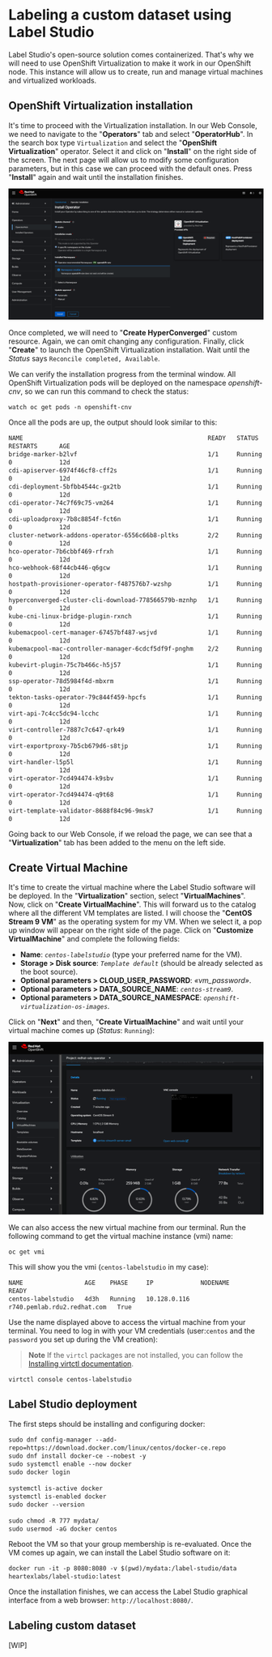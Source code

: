 # Labeling a custom dataset using Label Studio
Label Studio's open-source solution comes containerized. That's why we will need to use OpenShift Virtualization to make it work in our OpenShift node. This instance will allow us to create, run and manage virtual machines and virtualized workloads.

## OpenShift Virtualization installation
It's time to proceed with the Virtualization installation. In our Web Console, we need to navigate to the "**Operators**" tab and select "**OperatorHub**". In the search box type `Virtualization` and select the "**OpenShift Virtualization**" operator. Select it and click on "**Install**" on the right side of the screen. The next page will allow us to modify some configuration parameters, but in this case we can proceed with the default ones. Press "**Install**" again and wait until the installation finishes. 

![Virtualization configuration](/docs/images/labeling_virt.png)

Once completed, we will need to "**Create HyperConverged**" custom resource. Again, we can omit changing any configuration. Finally, click "**Create**" to launch the OpenShift Virtualization installation. Wait until the *Status* says `Reconcile completed, Available`.

We can verify the installation progress from the terminal window. All OpenShift Virtualization pods will be deployed on the namespace *openshift-cnv*, so we can run this command to check the status:
```
watch oc get pods -n openshift-cnv
```

Once all the pods are up, the output should look similar to this:
```
NAME                                                   READY   STATUS    RESTARTS      AGE
bridge-marker-b2lvf                                    1/1     Running   0             12d
cdi-apiserver-6974f46cf8-cff2s                         1/1     Running   0             12d
cdi-deployment-5bfbb4544c-gx2tb                        1/1     Running   0             12d
cdi-operator-74c7f69c75-vm264                          1/1     Running   0             12d
cdi-uploadproxy-7b8c8854f-fct6n                        1/1     Running   0             12d
cluster-network-addons-operator-6556c66b8-pltks        2/2     Running   0             12d
hco-operator-7b6cbbf469-rfrxh                          1/1     Running   0             12d
hco-webhook-68f44cb446-q6gcw                           1/1     Running   0             12d
hostpath-provisioner-operator-f487576b7-wzshp          1/1     Running   0             12d
hyperconverged-cluster-cli-download-778566579b-mznhp   1/1     Running   0             12d
kube-cni-linux-bridge-plugin-rxnch                     1/1     Running   0             12d
kubemacpool-cert-manager-67457bf487-wsjvd              1/1     Running   0             12d
kubemacpool-mac-controller-manager-6cdcf5df9f-pnghm    2/2     Running   0             12d
kubevirt-plugin-75c7b466c-h5j57                        1/1     Running   0             12d
ssp-operator-78d5984f4d-mbxrm                          1/1     Running   0             12d
tekton-tasks-operator-79c844f459-hpcfs                 1/1     Running   0             12d
virt-api-7c4cc5dc94-lcchc                              1/1     Running   0             12d
virt-controller-7887c7c647-qrk49                       1/1     Running   0             12d
virt-exportproxy-7b5cb679d6-s8tjp                      1/1     Running   0             12d
virt-handler-l5p5l                                     1/1     Running   0             12d
virt-operator-7cd494474-k9sbv                          1/1     Running   0             12d
virt-operator-7cd494474-q9t68                          1/1     Running   0             12d
virt-template-validator-8688f84c96-9msk7               1/1     Running   0             12d
```

Going back to our Web Console, if we reload the page, we can see that a "**Virtualization**" tab has been added to the menu on the left side. 

## Create Virtual Machine
It's time to create the virtual machine where the Label Studio software will be deployed. In the "**Virtualization**" section, select "**VirtualMachines**". Now, click on "**Create VirtualMachine**". This will forward us to the catalog where all the different VM templates are listed. I will choose the "**CentOS Stream 9 VM**" as the operating system for my VM. When we select it, a pop up window will appear on the right side of the page. Click on "**Customize VirtualMachine**" and complete the following fields:
- **Name**: *`centos-labelstudio`* (type your preferred name for the VM).
- **Storage > Disk source**: *`Template default`* (should be already selected as the boot source).
- **Optional parameters > CLOUD_USER_PASSWORD**: *«vm_password»*.
- **Optional parameters > DATA_SOURCE_NAME**: *`centos-stream9`*.
- **Optional parameters > DATA_SOURCE_NAMESPACE**: *`openshift-virtualization-os-images`*.

Click on "**Next**" and then, "**Create VirtualMachine**" and wait until your virtual machine comes up (*Status*: `Running`):

![Virtual Machine](/docs/images/labeling_centos.png)

We can also access the new virtual machine from our terminal. Run the following command to get the virtual machine instance (vmi) name: 
```
oc get vmi
```

This will show you the vmi (`centos-labelstudio` in my case):
```
NAME                 AGE    PHASE     IP             NODENAME                      READY
centos-labelstudio   4d3h   Running   10.128.0.116   r740.pemlab.rdu2.redhat.com   True
```

Use the name displayed above to access the virtual machine from your terminal. You need to log in with your VM credentials (user:`centos` and the `password` you set up during the VM creation):
> **Note**
> If the `virtcl` packages are not installed, you can follow the [Installing virtctl documentation](https://docs.openshift.com/container-platform/4.13/virt/virt-using-the-cli-tools.html#installing-virtctl_virt-using-the-cli-tools). 

```
virtctl console centos-labelstudio
```

## Label Studio deployment
The first steps should be installing and configuring docker:
```
sudo dnf config-manager --add-repo=https://download.docker.com/linux/centos/docker-ce.repo
sudo dnf install docker-ce --nobest -y
sudo systemctl enable --now docker
sudo docker login

systemctl is-active docker
systemctl is-enabled docker
sudo docker --version

sudo chmod -R 777 mydata/
sudo usermod -aG docker centos
```

Reboot the VM so that your group membership is re-evaluated. Once the VM comes up again, we can install the Label Studio software on it:
```
docker run -it -p 8080:8080 -v $(pwd)/mydata:/label-studio/data heartexlabs/label-studio:latest
```

Once the installation finishes, we can access the Label Studio graphical interface from a web browser: `http://localhost:8080/`.

## Labeling custom dataset
[WIP]
